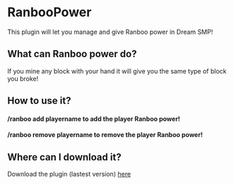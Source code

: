 # RanbooPower
This plugin will let you manage and give Ranboo power in Dream SMP!

## What can Ranboo power do?
If you mine any block with your hand it will give you the same type of block you broke!

## How to use it?

#### /ranboo add playername to add the player Ranboo power!
#### /ranboo remove playername to remove the player Ranboo power!

## Where can I download it?
Download the plugin (lastest version) [here](https://cdn.discordapp.com/attachments/855714615244357663/937366498916307044/RanbooPower.jar)

